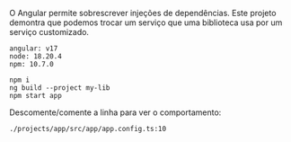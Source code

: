 O Angular permite sobrescrever injeções de dependências. Este projeto demontra que podemos trocar um serviço que uma biblioteca usa por um serviço customizado.
```
angular: v17
node: 18.20.4
npm: 10.7.0
```
```
npm i
ng build --project my-lib
npm start app
```
Descomente/comente a linha para ver o comportamento:
```
./projects/app/src/app/app.config.ts:10
```
